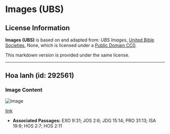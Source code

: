 # Images (UBS)

## License Information

**Images (UBS)** is based on and adapted from: _UBS Images_, [United Bible Societies](https://unitedbiblesocieties.org/), None, which is licensed under a [Public Domain CC0](https://creativecommons.org/public-domain/cc0/).

This markdown version is provided under the same license.



--------------------------------

## Hoa lanh (id: 292561)

### Image Content

![Image](https://cdn.aquifer.bible/aquifer-content/resources/Media/WEB-0233_flax_flowers.jpg)

[link](https://cdn.aquifer.bible/aquifer-content/resources/Media/WEB-0233_flax_flowers.jpg)

* **Associated Passages:** EXO 9:31; JOS 2:6; JDG 15:14; PRO 31:13; ISA 19:9; HOS 2:7; HOS 2:11

